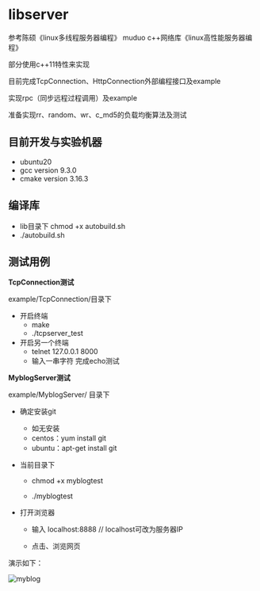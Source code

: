 # libserver

参考陈硕《linux多线程服务器编程》 muduo c++网络库《linux高性能服务器编程》

部分使用c++11特性来实现

目前完成TcpConnection、HttpConnection外部编程接口及example

实现rpc（同步远程过程调用）及example

准备实现rr、random、wr、c_md5的负载均衡算法及测试

## 目前开发与实验机器

- ubuntu20
- gcc version 9.3.0
- cmake version 3.16.3

## 编译库

- lib目录下  chmod +x  autobuild.sh 
- ./autobuild.sh 

## 测试用例

**TcpConnection测试**

example/TcpConnection/目录下  

- 开启终端
  - make
  - ./tcpserver_test
- 开启另一个终端
  - telnet 127.0.0.1 8000
  - 输入一串字符  完成echo测试

**MyblogServer测试**

example/MyblogServer/ 目录下

- 确定安装git
  - 如无安装 
  - centos：yum install git
  - ubuntu：apt-get install git

- 当前目录下

  - chmod +x myblogtest

  - ./myblogtest

- 打开浏览器

  - 输入 localhost:8888    // localhost可改为服务器IP

  - 点击、浏览网页

演示如下：

![myblog](images/myblog.gif)
